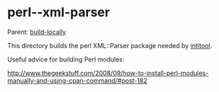 perl--xml-parser
================

Parent: [build-locally](../../README.md)

This directory builds the perl XML::Parser package needed by [intltool](../intltool/README.md).

Useful advice for building Perl modules:

http://www.thegeekstuff.com/2008/09/how-to-install-perl-modules-manually-and-using-cpan-command/#post-182
